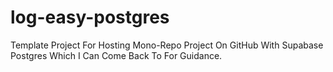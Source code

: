 # log-easy-postgres
Template Project For Hosting Mono-Repo Project On GitHub With Supabase Postgres Which I Can Come Back To For Guidance.
